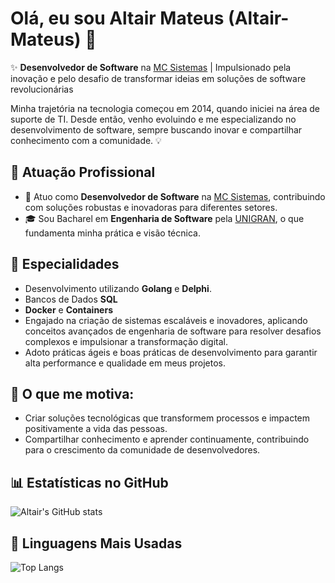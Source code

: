 # Olá, eu sou Altair Mateus (Altair-Mateus) 👋

✨ **Desenvolvedor de Software** na [MC Sistemas](https://www.mc-sistemas.com.br/) | Impulsionado pela inovação e pelo desafio de transformar ideias em soluções de software revolucionárias

Minha trajetória na tecnologia começou em 2014, quando iniciei na área de suporte de TI. Desde então, venho evoluindo e me especializando no desenvolvimento de software, sempre buscando inovar e compartilhar conhecimento com a comunidade. 💡

## 🏢 **Atuação Profissional**
- 💼 Atuo como **Desenvolvedor de Software** na [MC Sistemas](https://www.mc-sistemas.com.br/), contribuindo com soluções robustas e inovadoras para diferentes setores.
- 🎓 Sou Bacharel em **Engenharia de Software** pela [UNIGRAN](https://www.unigran.br/ead), o que fundamenta minha prática e visão técnica.

## 📱 **Especialidades**
- Desenvolvimento utilizando **Golang** e **Delphi**.
- Bancos de Dados **SQL**
- **Docker** e **Containers**
- Engajado na criação de sistemas escaláveis e inovadores, aplicando conceitos avançados de engenharia de software para resolver desafios complexos e impulsionar a transformação digital.
- Adoto práticas ágeis e boas práticas de desenvolvimento para garantir alta performance e qualidade em meus projetos.

## 🚀 **O que me motiva:**
- Criar soluções tecnológicas que transformem processos e impactem positivamente a vida das pessoas.
- Compartilhar conhecimento e aprender continuamente, contribuindo para o crescimento da comunidade de desenvolvedores.

## 📊 **Estatísticas no GitHub**

![Altair's GitHub stats](https://github-readme-stats.vercel.app/api?username=Altair-Mateus&show_icons=true&theme=dark)

## 🚀 **Linguagens Mais Usadas**

![Top Langs](https://github-readme-stats.vercel.app/api/top-langs/?username=Altair-Mateus&layout=compact&theme=dark)
